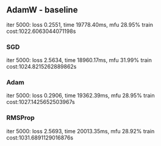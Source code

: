## AdamW - baseline
iter 5000: loss 0.2551, time 19778.40ms, mfu 28.95%
train cost:1022.6063044071198s

### SGD
iter 5000: loss 2.5634, time 18960.17ms, mfu 31.99%
train cost:1024.8215262889862s

### Adam
iter 5000: loss 0.2906, time 19362.39ms, mfu 28.95%
train cost:1027.1425652503967s

### RMSProp
iter 5000: loss 2.5693, time 20013.35ms, mfu 28.92%
train cost:1031.6891129016876s

